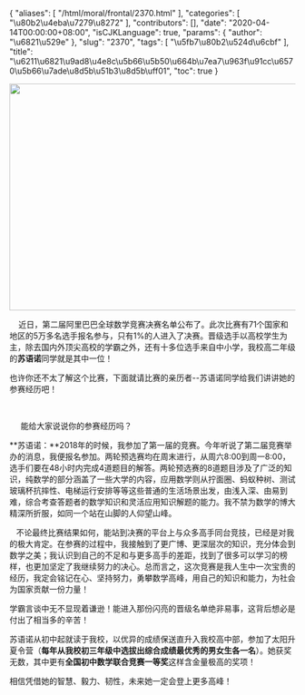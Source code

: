 {
    "aliases": [
        "/html/moral/frontal/2370.html"
    ],
    "categories": [
        "\u80b2\u4eba\u7279\u8272"
    ],
    "contributors": [],
    "date": "2020-04-14T00:00:00+08:00",
    "isCJKLanguage": true,
    "params": {
        "author": "\u6821\u529e"
    },
    "slug": "2370",
    "tags": [
        "\u5fb7\u80b2\u524d\u6cbf"
    ],
    "title": "\u6211\u6821\u9ad8\u4e8c\u5b66\u5b50\u664b\u7ea7\u963f\u91cc\u6570\u5b66\u7ade\u8d5b\u51b3\u8d5b\uff01",
    "toc": true
}


<img
    src="https://cdn.tfls.online/mirror/full/607ae2ecb380f20ec9bd37f15b9ddc2cc756b534.jpg"
    style="display:block;margin-left:auto;margin-right:auto;"
    decoding="async"
    fetchpriority="auto"
    loading="lazy"
    height="400"
    width="600"
/>




 




     近日，第二届阿里巴巴全球数学竞赛决赛名单公布了。此次比赛有71个国家和地区的5万多名选手报名参与，只有1%的人进入了决赛。晋级选手以高校学生为主，除去国内外顶尖高校的学霸之外，还有十多位选手来自中小学，我校高二年级的**苏语诺**同学就是其中一位！




也许你还不太了解这个比赛，下面就请比赛的亲历者--苏语诺同学给我们讲讲她的参赛经历吧！




    




     能给大家说说你的参赛经历吗？




**苏语诺：**2018年的时候，我参加了第一届的竞赛。今年听说了第二届竞赛举办的消息，我便报名参加。两轮预选赛均在周末进行，从周六8:00到周一8:00，选手们要在48小时内完成4道题目的解答。两轮预选赛的8道题目涉及了广泛的知识，纯数学的部分涵盖了一些大学的内容，应用数学则从拧面圈、蚂蚁种树、测试玻璃杯抗摔性、电梯运行安排等等这些普通的生活场景出发，由浅入深、由易到难，综合考查答题者的数学知识和灵活应用知识解题的能力。我不禁为数学的博大精深所折服，如同一个站在山脚的人仰望山峰。




   不论最终比赛结果如何，能站到决赛的平台上与众多高手同台竞技，已经是对我的极大肯定。在参赛的过程中，我接触到了更广博、更深层次的知识，充分体会到数学之美；我认识到自己的不足和与更多高手的差距，找到了很多可以学习的榜样，也更加坚定了我继续努力的决心。总而言之，这次竞赛是我人生中一次宝贵的经历，我定会铭记在心、坚持努力，勇攀数学高峰，用自己的知识和能力，为社会为国家贡献一份力量！




  






学霸言谈中无不显现着谦逊！能进入那份闪亮的晋级名单绝非易事，这背后想必是付出了相当多的辛苦！




苏语诺从初中起就读于我校，以优异的成绩保送直升入我校高中部，参加了太阳升夏令营（**每年从我校初三年级中选拔出综合成绩最优秀的男女生各一名**）。她获奖无数，其中更有**全国初中数学联合竞赛一等奖**这样含金量极高的奖项！




相信凭借她的智慧、毅力、韧性，未来她一定会登上更多高峰！




  



